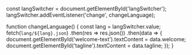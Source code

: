 const langSwitcher = document.getElementById('langSwitcher');
langSwitcher.addEventListener('change', changeLanguage);

function changeLanguage() {
  const lang = langSwitcher.value;
  fetch(`lang/${lang}.json`)
    .then(res => res.json())
    .then(data => {
      document.getElementById('welcome-text').textContent = data.welcome;
      document.getElementById('tagline').textContent = data.tagline;
    });
}